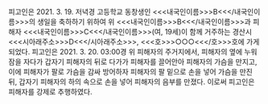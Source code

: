 피고인은 2021. 3. 19. 저녁경 고등학교 동창생인 <<<내국인이름>>>B<<</내국인이름>>>의 생일을 축하하기 위하여 위 <<<내국인이름>>>B<<</내국인이름>>>과 피해자 <<<내국인이름>>>C<<</내국인이름>>>(여, 19세)이 함께 거주하는 경산시 <<<시아래주소>>>D<<</시아래주소>>>, <<<호>>>○○○<<</호>>>호에 가게 되었다.
피고인은 2021. 3. 20. 03:00경 위 피해자의 주거지에서, 피해자의 옆에 누워 잠을 자다가 갑자기 피해자의 뒤로 다가가 피해자를 끌어안아 피해자의 가슴을 만지고, 이에 피해자가 팔로 가슴을 감싸 방어하자 피해자의 팔 밑으로 손을 넣어 가슴을 만진 뒤, 갑자기 피해자의 하의 속으로 손을 넣어 피해자의 음부를 만졌다. 이로써 피고인은 피해자를 강제로 추행하였다.
